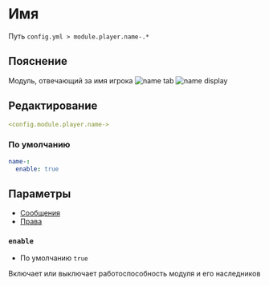 # Имя
Путь `config.yml > module.player.name-.*`

## Пояснение
Модуль, отвечающий за имя игрока
![name tab](/nametab.png)
![name display](/namedisplay.png)

## Редактирование
```yaml
<config.module.player.name->
```

### По умолчанию
```yaml
name-:
  enable: true
```

## Параметры

- [Сообщения](/ru/messages/ru_ru/module/player/name/)
- [Права](/ru/permissions/module/player/name/)

### `enable`
- По умолчанию `true`

Включает или выключает работоспособность модуля и его наследников